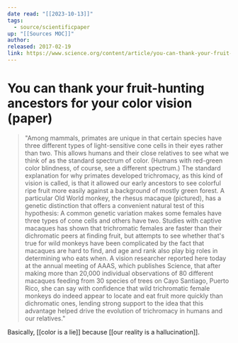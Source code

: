 ```yaml
---
date read: "[[2023-10-13]]"
tags:
  - source/scientificpaper
up: "[[Sources MOC]]"
author: 
released: 2017-02-19
link: https://www.science.org/content/article/you-can-thank-your-fruit-hunting-ancestors-your-color-vision
---
```

# You can thank your fruit-hunting ancestors for your color vision (paper)



>"Among mammals, primates are unique in that certain species have three different types of light-sensitive cone cells in their eyes rather than two. This allows humans and their close relatives to see what we think of as the standard spectrum of color. (Humans with red-green color blindness, of course, see a different spectrum.) The standard explanation for why primates developed trichromacy, as this kind of vision is called, is that it allowed our early ancestors to see colorful ripe fruit more easily against a background of mostly green forest. A particular Old World monkey, the rhesus macaque (pictured), has a genetic distinction that offers a convenient natural test of this hypothesis: A common genetic variation makes some females have three types of cone cells and others have two. Studies with captive macaques has shown that trichromatic females are faster than their dichromatic peers at finding fruit, but attempts to see whether that's true for wild monkeys have been complicated by the fact that macaques are hard to find, and age and rank also play big roles in determining who eats when. A vision researcher reported here today at the annual meeting of AAAS, which publishes Science, that after making more than 20,000 individual observations of 80 different macaques feeding from 30 species of trees on Cayo Santiago, Puerto Rico, she can say with confidence that wild trichromatic female monkeys do indeed appear to locate and eat fruit more quickly than dichromatic ones, lending strong support to the idea that this advantage helped drive the evolution of trichromacy in humans and our relatives."


Basically, [[color is a lie]] because [[our reality is a hallucination]].

